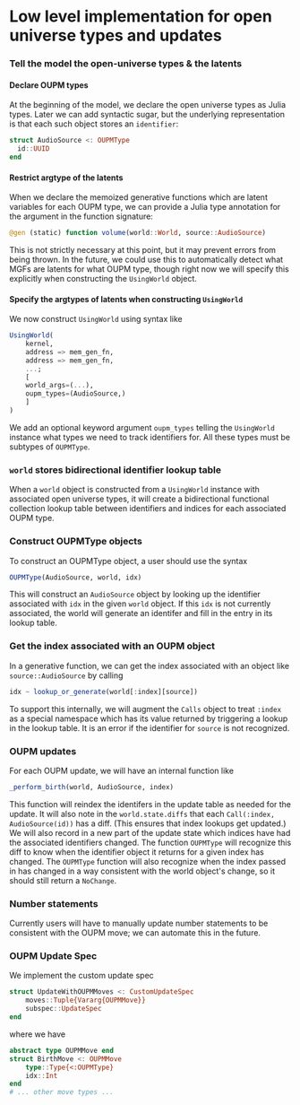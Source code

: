 # Low level implementation for open universe types and updates

### Tell the model the open-universe types & the latents

#### Declare OUPM types

At the beginning of the model, we declare the open universe types as Julia types.
Later we can add syntactic sugar, but the underlying representation is that
each such object stores an `identifier`:
```julia
struct AudioSource <: OUPMType
  id::UUID
end
```

#### Restrict argtype of the latents

When we declare the memoized generative functions which are latent variables
for each OUPM type, we can provide a Julia type annotation for the argument
in the function signature:

```julia
@gen (static) function volume(world::World, source::AudioSource)
```

This is not strictly necessary at this point, but it may prevent errors
from being thrown.  In the future, we could use this to automatically detect
what MGFs are latents for what OUPM type, though right now we
will specify this explicitly when constructing the `UsingWorld` object.

#### Specify the argtypes of latents when constructing `UsingWorld`

We now construct `UsingWorld` using syntax like
```julia
UsingWorld(
    kernel,
    address => mem_gen_fn,
    address => mem_gen_fn,
    ...;
    [
    world_args=(...),
    oupm_types=(AudioSource,)
    ]
)
```
We add an optional keyword argument `oupm_types` telling the `UsingWorld`
instance what types we need to track identifiers for.  All these types
must be subtypes of `OUPMType`.

### `world` stores bidirectional identifier lookup table
When a `world` object is constructed from a `UsingWorld` instance
with associated open universe types, it will create a bidirectional
functional collection lookup table between identifiers and indices
for each associated OUPM type.

### Construct OUPMType objects
To construct an OUPMType object, a user should use the syntax
```julia
OUPMType(AudioSource, world, idx)
```
This will construct an `AudioSource` object by looking up the identifier
associated with `idx` in the given `world` object.
If this `idx` is not currently associated, the world
will generate an identifer and fill in the entry in its lookup table.

### Get the index associated with an OUPM object
In a generative function, we can get the index associated with
an object like `source::AudioSource` by calling
```julia
idx ~ lookup_or_generate(world[:index][source])
```

To support this internally, we will augment the `Calls` object to
treat `:index` as a special namespace which has its value returned by triggering
a lookup in the lookup table.  It is an error if the identifier for
`source` is not recognized.

### OUPM updates

For each OUPM update, we will have an internal function like
```julia
_perform_birth(world, AudioSource, index)
```
This function will reindex the identifers in the update table as needed for the update.
It will also note in the `world.state.diffs` that each `Call(:index, AudioSource(id))`
has a diff.  (This ensures that index lookups get updated.)
We will also record in a new part of the update state which indices have had the associated
identifiers changed.  The function `OUPMType` will recognize this diff to know
when the identifier object it returns for a given index has changed.
The `OUPMType` function will also recognize when the index passed in has changed
in a way consistent with the world object's change, so it should still return a `NoChange`.

### Number statements
Currently users will have to manually update number statements
to be consistent with the OUPM move; we can automate this in the future.

### OUPM Update Spec
We implement the custom update spec
```julia
struct UpdateWithOUPMMoves <: CustomUpdateSpec
    moves::Tuple{Vararg{OUPMMove}}
    subspec::UpdateSpec
end
```
where we have
```julia
abstract type OUPMMove end
struct BirthMove <: OUPMMove
    type::Type{<:OUPMType}
    idx::Int
end
# ... other move types ...
```